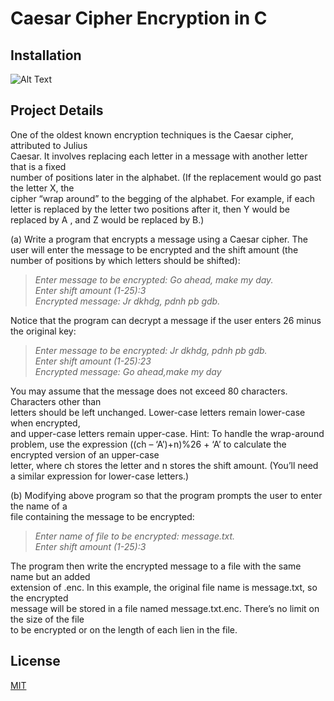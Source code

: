 # Caesar Cipher Encryption in C

## Installation
![Alt Text](https://media.giphy.com/media/9AINMkrOERA93XP04t/giphy.gif)


## Project Details
One	of	the oldest known encryption techniques is	the Caesar cipher, attributed	to Julius	
Caesar.	 It	involves replacing	 each	 letter	 in	 a	 message	 with	 another letter	that is	a	fixed	
number	of positions	later	in	the	alphabet.	(If	the	replacement	would	go	past	the	letter X, the	
cipher	“wrap	around”	to	the	begging	of	the	alphabet.	For	example,	if	each	letter	is replaced	
by	the	letter two	positions	after	it,	then Y	would	be replaced by A	, and	Z	would	be replaced	
by	B.)	    
    
  (a)	Write	a	program	that	encrypts	a	message	using	a	Caesar	cipher.	The	user	will	enter	the	
message	 to	be	encrypted	and	 the	 shift	amount	 (the	number	 of	positions	by	which	letters	
should	be	shifted):  
  >*Enter	message	to	be	encrypted:	Go	ahead,	make	my	day.  
>Enter	shift	amount	(1-25):3  
>Encrypted	message:	Jr	dkhdg,	pdnh	pb	gdb.*  
  
  Notice that the program can decrypt a	message	if the user	enters 26 minus	the	original key:  
  >*Enter	message	to	be	encrypted:	Jr	dkhdg,	pdnh	pb	gdb.  
>Enter	shift	amount	(1-25):23  
>Encrypted	message:	Go	ahead,make	my	day*   
  
  You	may	assume	that	the	message	does	not	exceed	80	characters.	Characters	other	than	
letters	should	be	left	unchanged.	Lower-case	letters	remain	lower-case	when	encrypted,	
and	upper-case	letters	remain	upper-case.	Hint:	To	handle	the	wrap-around	problem,	use	
the	expression	((ch	– ‘A’)+n)%26	+	‘A’	to	calculate	the	encrypted	version	of	an	upper-case	
letter,	where	ch	stores	the	letter	and	n	stores	the	shift	amount.	(You’ll	need	a	similar	
expression	for	lower-case	letters.)  
  
  
  (b)	Modifying	above	program	so	that	the	program	prompts	the	user	to	enter	the	name	of	a	
file	containing	the	message	to	be	encrypted:  
>*Enter	name	of	file	to	be	encrypted:	message.txt.  
>Enter	shift	amount	(1-25):3*  
   
   The	program	then	write	the	encrypted	message	to	a	file	with	the	same	name	but	an	added	
extension	of	.enc.	In	this	example,	the	original	file	name	is	message.txt,	so	the	encrypted	
message	will	be	stored	in	a	file	named	message.txt.enc.	There’s	no	limit	on	the	size	of	the	file	
to	be	encrypted	or	on	the	length	of	each	lien	in	the	file.

## License
[MIT](https://choosealicense.com/licenses/mit/)
    

